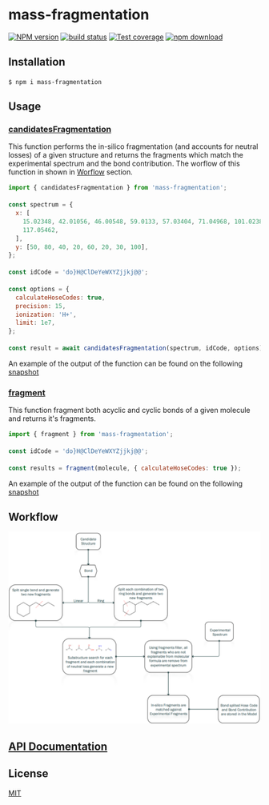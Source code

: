 # mass-fragmentation

[![NPM version][npm-image]][npm-url]
[![build status][ci-image]][ci-url]
[![Test coverage][codecov-image]][codecov-url]
[![npm download][download-image]][download-url]

## Installation

`$ npm i mass-fragmentation`

## Usage

### <ins>candidatesFragmentation</ins>

This function performs the in-silico fragmentation (and accounts for neutral losses) of a given structure and returns the fragments which match the experimental spectrum and the bond contribution. The worflow of this function in shown in [Worflow](#workflow) section.

```js
import { candidatesFragmentation } from 'mass-fragmentation';

const spectrum = {
  x: [
    15.02348, 42.01056, 46.00548, 59.0133, 57.03404, 71.04968, 101.02386,
    117.05462,
  ],
  y: [50, 80, 40, 20, 60, 20, 30, 100],
};

const idCode = 'do}H@ClDeYeWXYZjjkj@@';

const options = {
  calculateHoseCodes: true,
  precision: 15,
  ionization: 'H+',
  limit: 1e7,
};

const result = await candidatesFragmentation(spectrum, idCode, options);
```

An example of the output of the function can be found on the following [snapshot](./src/candidatesFragmentation/__tests__/__snapshots__/candidatesFragmentation.test.js.snap)

### <ins>fragment</ins>

This function fragment both acyclic and cyclic bonds of a given molecule and returns it's fragments.

```js
import { fragment } from 'mass-fragmentation';

const idCode = 'do}H@ClDeYeWXYZjjkj@@';

const results = fragment(molecule, { calculateHoseCodes: true });
```

An example of the output of the function can be found on the following [snapshot](./src/fragmentation/__tests__/__snapshots__/fragment.test.js.snap)

## Workflow

![workflow](workflow.png)

## [API Documentation](https://cheminfo.github.io/mass-fragmentation/)

## License

[MIT](./LICENSE)

[npm-image]: https://img.shields.io/npm/v/mass-fragmentation.svg
[npm-url]: https://www.npmjs.com/package/mass-fragmentation
[ci-image]: https://github.com/cheminfo/mass-fragmentation/workflows/Node.js%20CI/badge.svg?branch=main
[ci-url]: https://github.com/cheminfo/mass-fragmentation/actions?query=workflow%3A%22Node.js+CI%22
[codecov-image]: https://img.shields.io/codecov/c/github/cheminfo/mass-fragmentation.svg
[codecov-url]: https://codecov.io/gh/cheminfo/mass-fragmentation
[download-image]: https://img.shields.io/npm/dm/mass-fragmentation.svg
[download-url]: https://www.npmjs.com/package/mass-fragmentation
